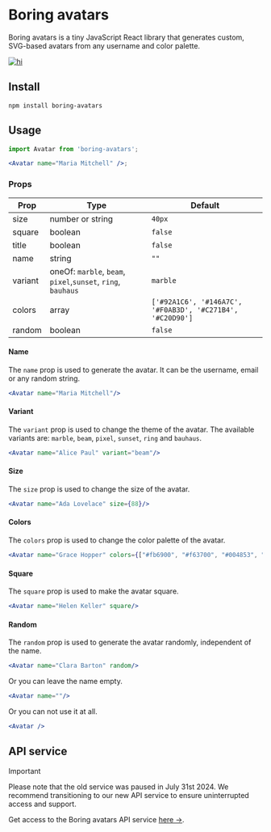 # Boring avatars

Boring avatars is a tiny JavaScript React library that generates custom, SVG-based avatars from any username and color palette.
<a href="https://www.npmjs.com/package/boring-avatars">

![hi](https://badgen.net/npm/v/boring-avatars)

</a>

## Install

```
npm install boring-avatars
```

## Usage

```jsx
import Avatar from 'boring-avatars';

<Avatar name="Maria Mitchell" />;
```

### Props

| Prop    | Type                                                         | Default                                                   |
|---------|--------------------------------------------------------------|-----------------------------------------------------------|
| size    | number or string                                             | `40px`                                                    |
| square  | boolean                                                      | `false`                                                   |
| title   | boolean                                                      | `false`                                                   |
| name    | string                                                       | `""`                                                      |
| variant | oneOf: `marble`, `beam`, `pixel`,`sunset`, `ring`, `bauhaus` | `marble`                                                  |
| colors  | array                                                        | `['#92A1C6', '#146A7C', '#F0AB3D', '#C271B4', '#C20D90']` |
| random  | boolean                                                      | `false`                                                   | 


#### Name
The `name` prop is used to generate the avatar. It can be the username, email or any random string.

```jsx
<Avatar name="Maria Mitchell"/>
```

#### Variant
The `variant` prop is used to change the theme of the avatar. The available variants are: `marble`, `beam`, `pixel`, `sunset`, `ring` and `bauhaus`.

```jsx
<Avatar name="Alice Paul" variant="beam"/>
```

#### Size
The `size` prop is used to change the size of the avatar.

```jsx
<Avatar name="Ada Lovelace" size={88}/>
```

#### Colors
The `colors` prop is used to change the color palette of the avatar.

```jsx
<Avatar name="Grace Hopper" colors={["#fb6900", "#f63700", "#004853", "#007e80", "#00b9bd"]}/>
```

#### Square
The `square` prop is used to make the avatar square.

```jsx
<Avatar name="Helen Keller" square/>
```

#### Random
The `random` prop is used to generate the avatar randomly, independent of the name.

```jsx
<Avatar name="Clara Barton" random/>
```

Or you can leave the name empty.

```jsx
<Avatar name=""/>
```

Or you can not use it at all.

```jsx
<Avatar />
```

## API service

> [!IMPORTANT]  
> Please note that the old service was paused in July 31st 2024. We recommend transitioning to our new API service to ensure uninterrupted access and support.

Get access to the Boring avatars API service [here →](https://boringdesigners.gumroad.com/l/boring-avatars-service).
